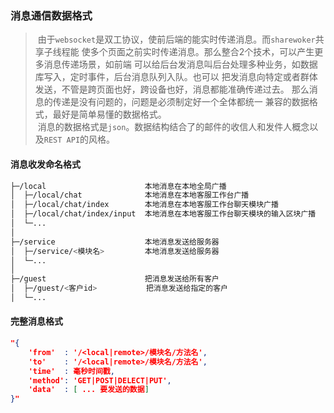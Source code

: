 ### 消息通信数据格式
>  &nbsp;由于`websocket`是双工协议，使前后端的能实时传递消息。而`sharewoker`共享子线程能
使多个页面之前实时传递消息。那么整合2个技术，可以产生更多消息传递场景，如前端
可以给后台发消息叫后台处理多种业务，如数据库写入，定时事件，后台消息队列入队。也可以
把发消息向特定或者群体发送，不管是跨页面也好，跨设备也好，消息都能准确传递过去。
那么消息的传递是没有问题的，问题是必须制定好一个全体都统一
兼容的数据格式，最好是简单易懂的数据格式。  
> &nbsp;消息的数据格式是`json`。数据结构结合了的邮件的收信人和发件人概念以及`REST API`的风格。

####  消息收发命名格式

``` BASH
├─/local                      本地消息在本地全局广播
│  ├─/local/chat              本地消息在本地客服工作台广播  
│  ├─/local/chat/index        本地消息在本地客服工作台聊天模块广播
│  ├─/local/chat/index/input  本地消息在本地客服工作台聊天模块的输入区块广播
│  └─...
│  
├─/service                    本地消息发送给服务器
│  ├─/service/<模块名>         本地消息发送给服务器
│  └─...
│  
├─/guest                      把消息发送给所有客户
│  ├─/guest/<客户id>           把消息发送给指定的客户
│  └─...
```

####  完整消息格式
``` json
"{
    'from'  : '/<local|remote>/模块名/方法名',
    'to'    : '/<local|remote>/模块名/方法名',
    'time'  : 毫秒时间戳,
    'method': 'GET|POST|DELECT|PUT',
    'data'  : [ ... 要发送的数据]
}"
```
